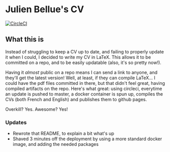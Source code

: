 # Julien Bellue's CV

[![CircleCI](https://circleci.com/gh/jbellue/cv/tree/master.svg?style=shield)](https://circleci.com/gh/jbellue/cv/tree/master)

## What this is

Instead of struggling to keep a CV up to date, and failing to properly update it when I could, I decided to write my CV in LaTeX. This allows it to be committed on a repo, and to be easily updatable (also, it's so pretty now!).

Having it _almost_ public on a repo means I can send a link to anyone, and they'll get the latest version! Well, at least, if they can compile LaTeX... I could have the pdf files committed in there, but that didn't feel great, having compiled artifacts on the repo. Here's what great: using circleci, everytime an update is pushed to master, a docker container is spun up, compiles the CVs (both French and English) and publishes them to github pages.

Overkill? Yes. Awesome? Yes!

### Updates

* Rewrote that README, to explain a bit what's up
* Shaved 3 minutes off the deployment by using a more standard docker image, and adding the needed packages